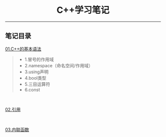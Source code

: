 <h1 align="center">C++学习笔记</h1>
<hr>

## 笔记目录

[01.C++的基本语法](./01-study/main.cpp)
> * 1.冒号的作用域
> * 2.namespace（命名空间/作用域）
> * 3.using声明
> * 4.bool类型
> * 5.三目运算符
> * 6.const

<br>

[02.引用](./02-study/main.cpp)

<br>

[03.内联函数](./03-study/main.cpp)

<br>

